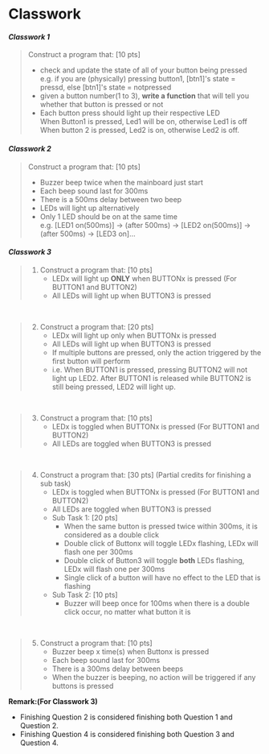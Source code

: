 # Classwork

#### *Classwork 1*
> Construct a program that: [10 pts]
> - check and update the state of all of your button being pressed<br>
> e.g. if you are (physically) pressing button1, 
> [btn1]'s state = pressd, else [btn1]'s state = notpressed
> - given a button number(1 to 3), **write a  function** that will tell you whether that button is pressed or not
> - Each button press should light up their respective LED <br>
> When Button1 is pressed, Led1 will be on, otherwise Led1 is off
> When button 2 is pressed, Led2 is on, otherwise Led2 is off.

#### *Classwork 2*
> Construct a program that: [10 pts]
> - Buzzer beep twice when the mainboard just start
> - Each beep sound last for 300ms
> - There is a 500ms delay between two beep
> - LEDs will light up alternatively
> - Only 1 LED should be on at the same time<br>
> e.g. [LED1 on(500ms)] -> (after 500ms) -> [LED2 on(500ms)] -> (after 500ms) -> [LED3 on]...

#### *Classwork 3*
> 1. Construct a program that: [10 pts]
>		- LEDx will light up **ONLY** when BUTTONx is pressed (For BUTTON1 and BUTTON2)
>		- All LEDs will light up when BUTTON3 is pressed

<br>

> 2. Construct a program that: [20 pts]
>		- LEDx will light up only when BUTTONx is pressed
>		- All LEDs will light up when BUTTON3 is pressed
>		- If multiple buttons are pressed, only the action triggered by the first button will perform
>		- i.e. When BUTTON1 is pressed, pressing BUTTON2 will not light up LED2. After BUTTON1 is released while BUTTON2 is still being pressed, LED2 will light up.

<br>

> 3. Construct a program that: [10 pts]
>		- LEDx is toggled when BUTTONx is pressed (For BUTTON1 and BUTTON2)
>		- All LEDs are toggled when BUTTON3 is pressed

<br>

> 4. Construct a program that: [30 pts] (Partial credits for finishing a sub task)
>		- LEDx is toggled when BUTTONx is pressed (For BUTTON1 and BUTTON2)
>		- All LEDs are toggled when BUTTON3 is pressed
>		- Sub Task 1: [20 pts]
>		   - When the same button is pressed twice within 300ms, it is considered as a double click
>		   - Double click of Buttonx will toggle LEDx flashing, LEDx will flash one per 300ms
>		   - Double click of Button3 will toggle **both** LEDs flashing, LEDx will flash one per 300ms
>		   - Single click of a button will have no effect to the LED that is flashing
>		- Sub Task 2: [10 pts]
>		   - Buzzer will beep once for 100ms when there is a double click occur, no matter what button it is

<br>

> 5. Construct a program that: [10 pts]
>		- Buzzer beep x time(s) when Buttonx is pressed
>		- Each beep sound last for 300ms
>		- There is a 300ms delay between beeps
>		- When the buzzer is beeping, no action will be triggered if any buttons is pressed

**Remark:(For Classwork 3)**
- Finishing Question 2 is considered finishing both Question 1 and Question 2.
- Finishing Question 4 is considered finishing both Question 3 and Question 4.
